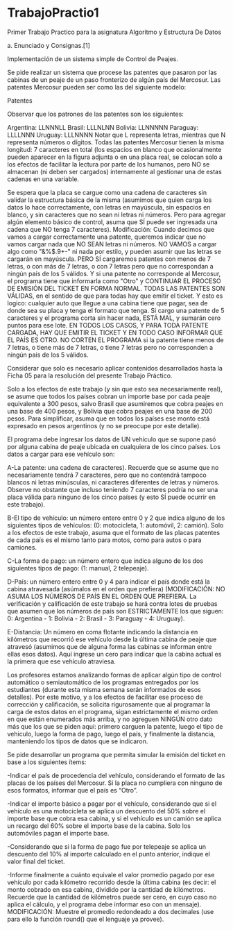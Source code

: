 # TrabajoPractio1
Primer Trabajo Practico para la asignatura Algoritmo y Estructura De Datos

a. Enunciado y Consignas.[1]

Implementación de un sistema simple de Control de Peajes.

Se pide realizar un sistema que procese las patentes que pasaron por las cabinas de un peaje de un paso fronterizo de algún país del  Mercosur.
Las patentes Mercosur pueden ser como las del siguiente modelo:

 Patentes

Observar que los patrones de las patentes son los siguientes:

Argentina: LLNNNLL
Brasil:        LLLNLNN
Bolivia:      LLNNNNN
Paraguay:  LLLLNNN
Uruguay:   LLLNNNN
Notar que L representa letras, mientras que N representa números o dígitos. Todas las patentes Mercosur tienen la misma longitud: 7 caracteres en total (los espacios en blanco que ocasionalmente pueden aparecer en la figura adjunta o en una placa real, se colocan solo a los efectos de facilitar la lectura por parte de los humanos, pero NO se almacenan (ni deben ser cargados) internamente al gestionar una de estas cadenas en una variable. 

Se espera que la placa se cargue como una cadena de caracteres sin validar la estructura básica de la misma (asumimos que quien carga los datos lo hace correctamente, con letras en mayúscula, sin espacios en blanco, y sin caracteres que no sean ni letras ni números. Pero para agregar algún elemento básico de control, asuma que SÍ puede ser ingresada una cadena que NO tenga 7 caracteres). Modificación: Cuando decimos que vamos a cargar correctamente una patente, queremos indicar que no vamos cargar nada que NO SEAN letras ni números. NO VAMOS a cargar algo como "&%$.9+-" ni nada por estilo, y pueden asumir que las letras se cargarán en mayúscula. PERO SÍ cargaremos patentes con menos de 7 letras, o con más de 7 letras, o con 7 letras pero que no correspondan a ningún país de los 5 válidos. Y si una patente no corresponde al Mercosur, el programa tiene que informarla como "Otro" y CONTINUAR EL PROCESO DE EMISIÓN DEL TICKET EN FORMA NORMAL. TODAS LAS PATENTES SON VÁLIDAS, en el sentido de que para todas hay que emitir el ticket. Y esto es logico: cualquier auto que llegue a una cabina tiene que pagar, sea de donde sea su placa y tenga el formato que tenga. Si cargo una patente de 5 caracteres y el programa corta sin hacer nada, ESTÁ MAL, y sumarán cero puntos para ese lote. EN TODOS LOS CASOS, Y PARA TODA PATENTE CARGADA, HAY QUE EMITIR EL TICKET Y EN TODO CASO INFORMAR QUE EL PAÍS ES OTRO. NO CORTEN EL PROGRAMA si la patente tiene menos de 7 letras, o tiene más de 7 letras, o tiene 7 letras pero no corresponden a ningún país de los 5 válidos.

Considerar que solo es necesario aplicar contenidos desarrollados hasta la Ficha 05 para la resolución del presente Trabajo Práctico.

Solo a los efectos de este trabajo (y sin que esto sea necesariamente real), se asume que todos los países cobran un importe base por cada peaje equivalente a 300 pesos, salvo Brasil que asumiremos que cobra peajes en una base de 400 pesos, y Bolivia que cobra peajes en una base de 200 pesos. Para simplificar, asuma que en todos los países ese monto está expresado en pesos argentinos (y no se preocupe por este detalle).

El programa debe ingresar los datos de UN vehículo que se supone pasó por alguna cabina de peaje ubicada en cualquiera de los cinco países. Los datos a cargar para ese vehículo son:

A-La patente: una cadena de caracteres). Recuerde que se asume que no necesariamente tendrá 7 caracteres, pero que no contendrá tampoco blancos ni letras minúsculas, ni caracteres diferentes de letras y números. Observe no obstante que incluso teniendo 7 caracteres podría no ser una placa válida para ninguno de los cinco países (y esto SÍ puede ocurrir en este trabajo).

B-El tipo de vehículo: un número entero entre 0 y 2 que indica alguno de los siguientes tipos de vehículos: (0: motocicleta, 1: automóvil, 2: camión). Solo a los efectos de este trabajo, asuma que el formato de las placas patentes de cada país es el mismo tanto para motos, como para autos o para camiones.

C-La forma de pago: un número entero que indica alguno de los dos siguientes tipos de pago: (1: manual, 2 telepeaje). 

D-País: un número entero entre 0 y 4 para indicar el país donde está la cabina atravesada (asúmalos en el orden que prefiera) (MODIFICACIÓN: NO ASUMA LOS NÚMEROS DE PAÍS EN EL ORDEN QUE PREFIERA. La verificación y calificación de este trabajo se hará contra lotes de pruebas que asumen que los números de país son ESTRICTAMENTE los que siguen: 0: Argentina - 1: Bolivia - 2: Brasil - 3: Paraguay - 4: Uruguay).

E-Distancia: Un número en coma flotante indicando la distancia en kilómetros que recorrió ese vehículo desde la última cabina de peaje que atravesó (asumimos que de alguna forma las cabinas se informan entre ellas esos datos). Aquí ingrese un cero para indicar que la cabina actual es la primera que ese vehículo atraviesa. 

Los profesores estamos analizando formas de aplicar algún tipo de control automático o semiautomático de los programas entregados por los estudiantes (durante esta misma semana serán informados de esos detalles). Por este motivo, y a los efectos de facilitar ese proceso de corrección y calificación, se solicita rigurosamente que al programar la carga de estos datos en el programa, sigan estrictamente el mismo orden en que están enumerados más arriba, y no agreguen NINGÚN otro dato más que los que se piden aquí: primero carguen la patente, luego el tipo de vehiculo, luego la forma de pago, luego el país, y finalmente la distancia, manteniendo los tipos de datos que se indicaron.  

Se pide desarrollar un programa que permita simular la emisión del ticket en base a los siguientes ítems:

-Indicar el país de procedencia del vehículo, considerando el formato de las placas de los países del Mercosur. Si la placa no cumpliera con ninguno de esos formatos, informar que el país es “Otro”.

-Indicar el importe básico a pagar por el vehículo, considerando que si el vehículo es una motocicleta se aplica un descuento del 50% sobre el importe base que cobra esa cabina, y si el vehículo es un camión se aplica un recargo del 60% sobre el importe base de la cabina. Solo los automóviles pagan el importe base.

-Considerando que si la forma de pago fue por telepeaje se aplica un descuento del 10% al importe calculado en el punto anterior, indique el valor final del ticket.

-Informe finalmente a cuánto equivale el valor promedio pagado por ese vehículo por cada kilómetro recorrido desde la última cabina (es decir: el monto cobrado en esa cabina, dividido por la cantidad de kilómetros. Recuerde que la cantidad de kilómetros puede ser cero, en cuyo caso no aplica el cálculo, y el programa debe informar eso con un mensaje). MODIFICACIÓN: Muestre el promedio redondeado a dos decimales (use para ello la función round() que el lenguaje ya provee).
